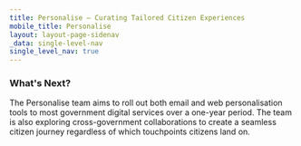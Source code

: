 ```yaml
---
title: Personalise – Curating Tailored Citizen Experiences
mobile_title: Personalise
layout: layout-page-sidenav
_data: single-level-nav
single_level_nav: true
---
```


### What's Next?

The Personalise team aims to roll out both email and web personalisation tools to most government digital services over a one-year period. The team is also exploring cross-government collaborations to create a seamless citizen journey regardless of which touchpoints citizens land on.

